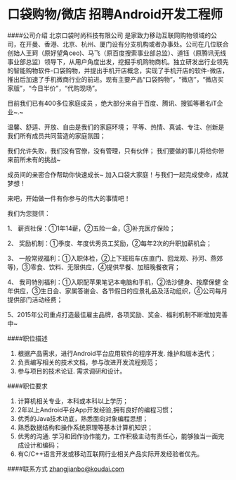 口袋购物/微店 招聘Android开发工程师
==========

####公司介绍
北京口袋时尚科技有限公司 是家致力移动互联网购物领域的公司，在开曼、香港、北京、杭州、厦门设有分支机构或者办事处。公司在几位联合创始人王珂（原好望角ceo)、马飞（原百度搜索事业部总监）、道钰（原腾讯无线事业部总监）领导下，从用户角度出发，挖掘手机购物商机。独立研发出行业领先的智能购物软件-口袋购物，并提出手机开店概念，实现了手机开店的软件-微店，推出后加速了手机微商行业的前进。现有主要产品“口袋购物”，“微店”，“微店买家版”，“今日半价”，“代购现场”。 

目前我们已有400多位家庭成员 ，绝大部分来自于百度、腾讯、搜狐等著名iT企业~.~ 

温馨、舒适、开放、自由是我们的家庭环境； 
平等、热情、真诚、专注、创新是我们所有成员共同营造的家庭氛围； 

我们允许失败，我们没有官僚，没有管理，只有伙伴； 
我们要做的事儿将给你带来前所未有的挑战~ 

成员间的亲密合作帮助你快速成长~ 
加入口袋大家庭！与我们一起完成使命，成就梦想！ 

来吧，开始做一件有你参与的伟大的事情吧！ 

我们为您提供： 

1、 薪资社保：①1年14薪，②五险一金，③补充医疗保险； 

2、 奖励机制：①季度、年度优秀员工奖励，②每年2次的升职加薪机会； 

3、 一般常规福利：①入职体检，②上下班班车(东直门、回龙观、孙河、燕郊等)，③零食、饮料、无限供应，④提供早餐、加班晚餐夜宵； 

4、 我司特别福利：①入职配苹果笔记本电脑和手机，②浩沙健身、按摩保健 全年供应，③生日会、家属答谢会、各节假日的应景礼品及活动组织，④公司每月提供部门活动经费； 

5、2015年公司重点打造最佳雇主品牌，各项奖励、奖金、福利机制不断增加完善中~


####职位描述
1. 根据产品需求，进行Android平台应用软件的程序开发. 维护和版本迭代；
2. 负责编写相关的技术文档，参与改进开发流程规范；
3. 参与项目的技术论证. 需求调研和设计。

####职位要求
1. 计算机相关专业，本科或本科以上学历；
2. 2年以上Android平台App开发经验,拥有良好的编程习惯；
3. 优秀的Java技术功底，熟悉面向对象编程思想；
4. 熟悉数据结构和操作系统原理等基本计算机知识；
5. 优秀的沟通. 学习和团作协作能力，工作积极主动有责任心，能够独当一面完成设计和编码；
6. 有C/C++语言开发或移动互联网行业相关产品实际开发经验者优先。

####联系方式
[zhangjianbo@koudai.com](mailto:zhangjianbo@koudai.com)